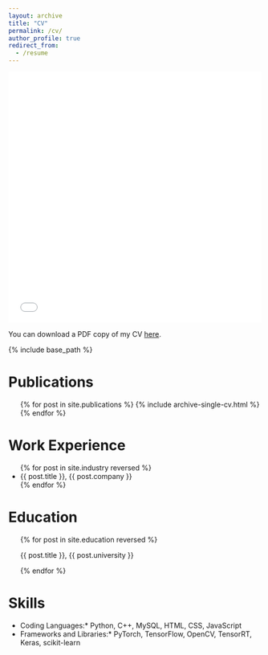 ```yaml
---
layout: archive
title: "CV"
permalink: /cv/
author_profile: true
redirect_from:
  - /resume
---
```


<iframe src="/files/CV.pdf" width="100%" height="500" frameborder="no" border="0" marginwidth="0" marginheight="0"></iframe>

You can download a PDF copy of my CV [here](/files/CV.pdf).

{% include base_path %}

Publications
======
  <ul>
  {% for post in site.publications %}
    {% include archive-single-cv.html %}
  {% endfor %}
  </ul>
  
Work Experience
======
  <ul>
  {% for post in site.industry reversed %}
    <li> {{ post.title }}, {{ post.company }} </li>
  {% endfor %}
  </ul>

Education
======
  <ul>
  {% for post in site.education reversed %}
    <p> {{ post.title }}, {{ post.university }} </p>
  {% endfor %}
  </ul>

Skills
======
* Coding Languages:* Python, C++, MySQL, HTML, CSS, JavaScript
* Frameworks and Libraries:* PyTorch, TensorFlow, OpenCV, TensorRT, Keras, scikit-learn